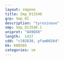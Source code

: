 ```yaml
---
layout: smgene
title: Smp_013540
grp: Smp_01
description: "tyrosinase"
smp: Smp_013540.1
uniprot: "Q49QX8"
length:  1437
cdd: "cl02830, pfam00264"
kk: K00505
categories: sm
---
```

